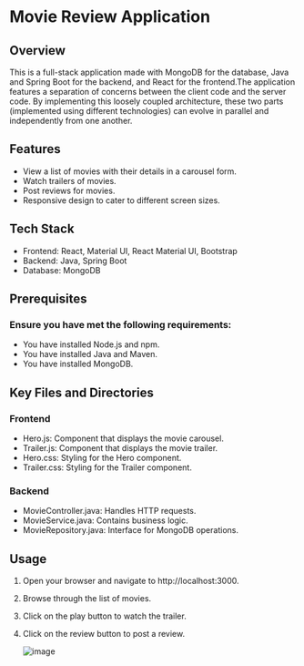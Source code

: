 # Movie Review Application

## Overview
This is a full-stack application made with MongoDB for the database, Java and Spring Boot for the backend, and React for the frontend.The application features a separation of concerns between the client code and the server code. By implementing this loosely coupled architecture, these two parts (implemented using different technologies) can evolve in parallel and independently from one another.

## Features
* View a list of movies with their details in a carousel form.
* Watch trailers of movies.
* Post reviews for movies. 
* Responsive design to cater to different screen sizes.

## Tech Stack
* Frontend: React, Material UI, React Material UI, Bootstrap
* Backend: Java, Spring Boot
* Database: MongoDB

## Prerequisites
###  Ensure you have met the following requirements: 
* You have installed Node.js and npm.
* You have installed Java and Maven.
* You have installed MongoDB.

## Key Files and Directories
### Frontend
* Hero.js: Component that displays the movie carousel.
* Trailer.js: Component that displays the movie trailer.
* Hero.css: Styling for the Hero component.
* Trailer.css: Styling for the Trailer component.

### Backend
* MovieController.java: Handles HTTP requests.
* MovieService.java: Contains business logic.
* MovieRepository.java: Interface for MongoDB operations.

## Usage
1. Open your browser and navigate to http://localhost:3000.
2. Browse through the list of movies.
3. Click on the play button to watch the trailer.
4. Click on the review button to post a review.

   ![image](https://github.com/ishaa05/Movie-reviews/assets/140882294/d43726b7-6427-490f-b4b5-72bba2985109)


